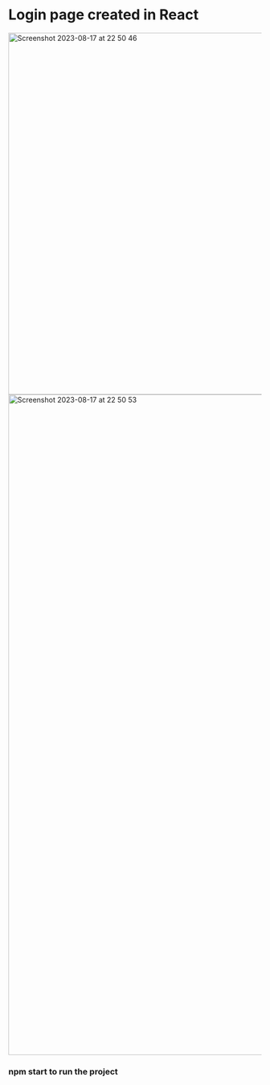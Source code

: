 # Login page created in React 
 
 
<img width="720" alt="Screenshot 2023-08-17 at 22 50 46" src="https://github.com/lucatron/loginPage/assets/5825516/d36dc7a7-77b6-4817-bfdd-062d88dccf95">

<img width="1315" alt="Screenshot 2023-08-17 at 22 50 53" src="https://github.com/lucatron/loginPage/assets/5825516/4732be00-aba3-4e76-b9c2-cd8b32f20396">

### npm start to run the project
